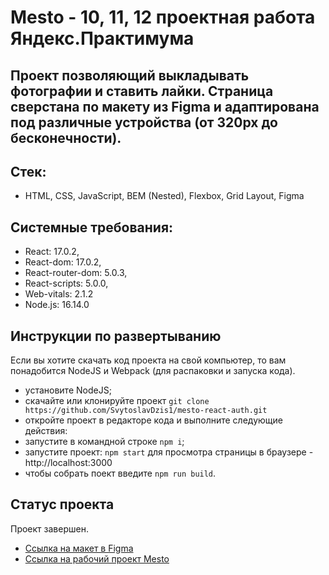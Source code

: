 # Mesto - 10, 11, 12 проектная работа Яндекс.Практимума 

Проект позволяющий выкладывать фотографии и ставить лайки. Страница сверстана по макету из Figma и адаптирована под различные устройства (от 320px до бесконечности). 
------------------------------------------------------------ 
## Стек:
* HTML, CSS, JavaScript, BEM (Nested), Flexbox, Grid Layout, Figma

## Системные требования:
- React: 17.0.2,
- React-dom: 17.0.2,
- React-router-dom: 5.0.3,
- React-scripts: 5.0.0,
- Web-vitals: 2.1.2
- Node.js: 16.14.0

## Инструкции по развертыванию
Если вы хотите скачать код проекта на свой компьютер, то вам понадобится NodeJS и Webpack (для распаковки и запуска кода).

- установите NodeJS;
- скачайте или клонируйте проект `git clone https://github.com/SvytoslavDzis1/mesto-react-auth.git`
- откройте проект в редакторе кода и выполните следующие действия:
- запустите в командной строке `npm i`;
- запустите проект: `npm start` для просмотра страницы в браузере - http://localhost:3000
- чтобы собрать поект введите `npm run build`.

## Статус проекта
Проект завершен.

* [Ссылка на макет в Figma](https://www.figma.com/file/kRVLKwYG3d1HGLvh7JFWRT/JavaScript.-Sprint-6?node-id=1124%3A2) 
* [Ссылка на рабочий проект Mesto](https://svytoslavdzis1.github.io/react-mesto-auth)

